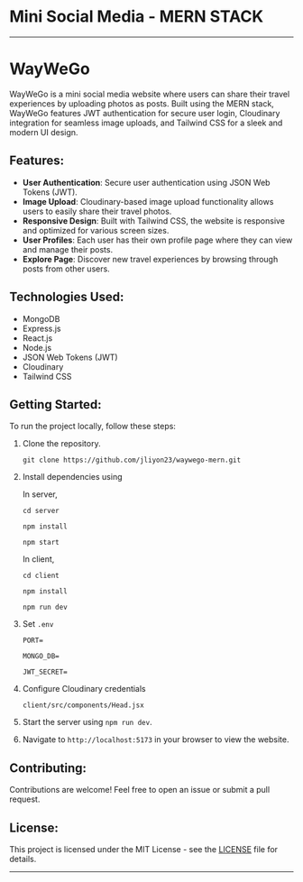 
# Mini Social Media - MERN STACK 


---

# WayWeGo

WayWeGo is a mini social media website where users can share their travel experiences by uploading photos as posts. Built using the MERN stack, WayWeGo features JWT authentication for secure user login, Cloudinary integration for seamless image uploads, and Tailwind CSS for a sleek and modern UI design.

## Features:
- **User Authentication**: Secure user authentication using JSON Web Tokens (JWT).
- **Image Upload**: Cloudinary-based image upload functionality allows users to easily share their travel photos.
- **Responsive Design**: Built with Tailwind CSS, the website is responsive and optimized for various screen sizes.
- **User Profiles**: Each user has their own profile page where they can view and manage their posts.
- **Explore Page**: Discover new travel experiences by browsing through posts from other users.

## Technologies Used:
- MongoDB
- Express.js
- React.js
- Node.js
- JSON Web Tokens (JWT)
- Cloudinary
- Tailwind CSS

## Getting Started:
To run the project locally, follow these steps:
1. Clone the repository.
    
    `git clone https://github.com/jliyon23/waywego-mern.git`
2. Install dependencies using 
    
    In server,

    `cd server`
    
    `npm install`

    `npm start`

    In client,
    
    `cd client`

    `npm install`

    `npm run dev`
3. Set `.env`

    `PORT=`

    `MONGO_DB=`

    `JWT_SECRET=`
4. Configure Cloudinary credentials

    `client/src/components/Head.jsx`
5. Start the server using `npm run dev`.
6. Navigate to `http://localhost:5173` in your browser to view the website.

## Contributing:
Contributions are welcome! Feel free to open an issue or submit a pull request.

## License:
This project is licensed under the MIT License - see the [LICENSE](LICENSE) file for details.

---
